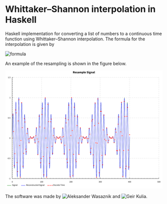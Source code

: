 # Whittaker–Shannon interpolation in Haskell

Haskell implementation for converting a list of numbers to a continuous time function using Whittaker–Shannon interpolation. The formula for the interpolation is given by

![formula](https://wikimedia.org/api/rest_v1/media/math/render/svg/a6fb0ab1bd8507bc90a23bf0435888d2105c7449)

An example of the resampling is shown in the figure below.

![](fig/example_resample.svg "Results")

The software was made by ![Aleksander Wasaznik](https://github.com/aleksanw) and ![Geir Kulia](https://github.com/kulia/).
